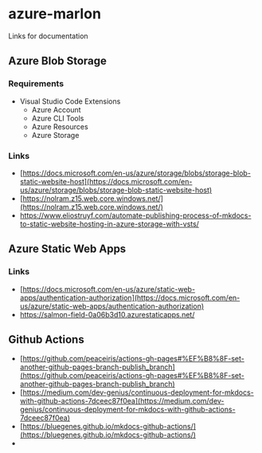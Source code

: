 # azure-marlon
Links for documentation

## Azure Blob Storage

### Requirements
* Visual Studio Code Extensions
  * Azure Account
  * Azure CLI Tools
  * Azure Resources
  * Azure Storage 


### Links
* [https://docs.microsoft.com/en-us/azure/storage/blobs/storage-blob-static-website-host](https://docs.microsoft.com/en-us/azure/storage/blobs/storage-blob-static-website-host)
* [https://nolram.z15.web.core.windows.net/](https://nolram.z15.web.core.windows.net/)
* https://www.eliostruyf.com/automate-publishing-process-of-mkdocs-to-static-website-hosting-in-azure-storage-with-vsts/


## Azure Static Web Apps

### Links
* [https://docs.microsoft.com/en-us/azure/static-web-apps/authentication-authorization](https://docs.microsoft.com/en-us/azure/static-web-apps/authentication-authorization)
* https://salmon-field-0a06b3d10.azurestaticapps.net/

## Github Actions
* [https://github.com/peaceiris/actions-gh-pages#%EF%B8%8F-set-another-github-pages-branch-publish_branch](https://github.com/peaceiris/actions-gh-pages#%EF%B8%8F-set-another-github-pages-branch-publish_branch)
* [https://medium.com/dev-genius/continuous-deployment-for-mkdocs-with-github-actions-7dceec87f0ea](https://medium.com/dev-genius/continuous-deployment-for-mkdocs-with-github-actions-7dceec87f0ea)
* [https://bluegenes.github.io/mkdocs-github-actions/](https://bluegenes.github.io/mkdocs-github-actions/)
* 
